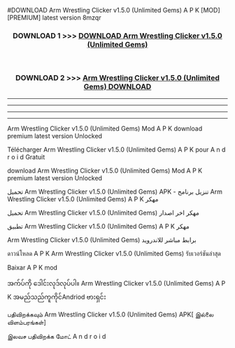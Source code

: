 #DOWNLOAD Arm Wrestling Clicker  v1.5.0 (Unlimited Gems) A P K [MOD] [PREMIUM] latest version 8mzqr



<div align="center">

<h3>DOWNLOAD 1 >>> <a href="https://teeasianyam.web.app?sq=Arm Wrestling Clicker  v1.5.0 (Unlimited Gems)">DOWNLOAD Arm Wrestling Clicker  v1.5.0 (Unlimited Gems) </a></h3><br>

<h3>DOWNLOAD 2 >>> <a href="https://teeasianyam.web.app?sq=Arm Wrestling Clicker  v1.5.0 (Unlimited Gems) ">Arm Wrestling Clicker  v1.5.0 (Unlimited Gems)  DOWNLOAD </a></h3>

</div>


----------------------------------------------------------

----------------------------------------------------------

----------------------------------------------------------

----------------------------------------------------------


Arm Wrestling Clicker  v1.5.0 (Unlimited Gems)  Mod A P K download premium latest version Unlocked

Télécharger Arm Wrestling Clicker  v1.5.0 (Unlimited Gems)  A P K pour A n d r o i d Gratuit

download Arm Wrestling Clicker  v1.5.0 (Unlimited Gems)  Mod A P K premium latest version Unlocked

تحميل Arm Wrestling Clicker  v1.5.0 (Unlimited Gems)  APK - تنزيل برنامج Arm Wrestling Clicker  v1.5.0 (Unlimited Gems)  A P K مهكر

تحميل Arm Wrestling Clicker  v1.5.0 (Unlimited Gems)  مهكر اخر اصدار

تطبيق Arm Wrestling Clicker  v1.5.0 (Unlimited Gems)  A P K مهكر

Arm Wrestling Clicker  v1.5.0 (Unlimited Gems)  برابط مباشر للاندرويد

ดาวน์โหลด A P K Arm Wrestling Clicker  v1.5.0 (Unlimited Gems)  รับเวอร์ชันล่าสุด

Baixar A P K mod

အက်ပ်ကို ဒေါင်းလုဒ်လုပ်ပါ။ Arm Wrestling Clicker  v1.5.0 (Unlimited Gems)  A P K အမည်သည်ကူကိုင်Andriod ဗားရှင်း

பதிவிறக்கவும் Arm Wrestling Clicker  v1.5.0 (Unlimited Gems)  APK[ இல்லை விளம்பரங்கள்] 
 
இலவச பதிவிறக்க மோட் A n d r o i d



